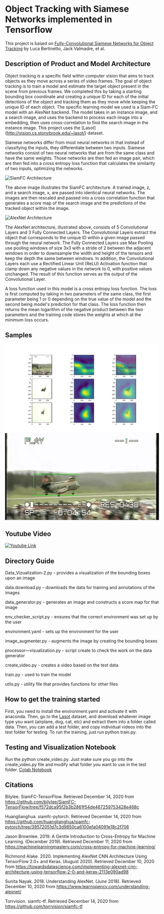 # Object Tracking with Siamese Networks implemented in Tensorflow
This project is based on [Fully-Convolutional Siamese Networks for Object Tracking](https://www.robots.ox.ac.uk/~luca/siamese-fc.html) by Luca Bertinetto, Jack Valmadre, et al.
## Description of Product and Model Architecture
Object tracking is a specific field within computer vision that aims to track objects as they move across a series of video frames. The goal of object tracking is to train a model and estimate the target object present in the scene from previous frames. We completed this by taking a starting bounding box coordinate and creating a unique ID for each of the initial detections of the object and tracking them as they move while keeping the unique ID of each object. The specific learning model we used is a Siam-FC model with an AlexNet backend. The model takes in an instance image, and a search image, and uses the backend to process each image into a embedding, then uses cross-correlation to find the search image in the instance image. This project uses the [Lasot]
(http://vision.cs.stonybrook.edu/~lasot/) dataset.

Siamese networks differ from most neural networks in that instead of classifying the inputs, they differentiate between two inputs. Siamese networks consist of two neural networks that are from the same class and have the same weights. Those networks are then fed an image pair, which are then fed into a cross entropy loss function that calculates the similarity of two inputs, optimizing the networks.

<img src="https://www.robots.ox.ac.uk/~luca/stuff/siamesefc_conv-explicit.jpg" alt = "SiamFC Architecture"/>

The above image illustrates the SiamFC architecture. A trained image, z, and a search image, x, are passed into identical neural networks. The images are then rescaled and passed into a cross correlation function that generates a score map of the search image and the predictions of the tracked object within the image.

<img src="https://miro.medium.com/max/1400/1*5bnqbGcBSLzaNMsz5dHkfg.png" alt = "AlexNet Architecture"/>

The AlexNet architecture, illustrated above, consists of 5 Convolutional Layers and 3 Fully Connected Layers. The Convolutional Layers extract the object that corresponds to the unique ID within a given image passed through the neural network. The Fully Connected Layers use Max Pooling use pooling windows of size 3x3 with a stride of 2 between the adjacent windows in order to downsample the width and height of the tensors and keep the depth the same between windows. In addition, the Convolutional Layers each use a Rectified Linear Unit (ReLU) Activation function that clamp down any negative values in the network to 0, with positive values unchanged. The result of this function serves as the output of the Convolutional Layer.

A loss function used in this model is a cross entropy loss function. The loss is first computed by taking in two parameters of the same class, the first parameter being 1 or 0 depending on the true value of the model and the second being model's prediction for that class. The loss function then returns the mean logarithm of the negative product between the two parameters and the training code stores the weights at which at the minimum loss occurs. 

## Samples
![Alt text](samples/1.png "Sample Image")
![Alt text](samples/video.gif "Sample Video")

## Youtube Video
[![Youtube Link](https://img.youtube.com/vi/-gUxGlvW7ks/0.jpg)](https://www.youtube.com/watch?v=-gUxGlvW7ks)

## Directory Guide
Data_Vizualization-2.py - provides a visualization of the bounding boxes upon an image

data.download.py - downloads the data for training and annotations of the images 

data_generator.py - generates an image and constructs a score map for that image

env_checker_script.py - ensures that the correct environment was set up by the user

environment.yaml - sets up the environment for the user

image_augmenter.py - augments the image by creating the bounding boxes 

processor—visualization.py - script create to check the work on the data generator 

create_video.py - creates a video based on the test data

train.py - used to train the model

utils.py - utility file that provides functions for other files

## How to get the training started
First, you need to install the environment.yaml and activate it with anaconda.
Then, go to the [Lasot](http://vision.cs.stonybrook.edu/~lasot/) dataset, and download whatever image type you want (airplane, dog, cat, etc) and extract them into a folder called data. Then, you can add a test folder, and copy individual videos into the test folder for testing. To run the training, just run python train.py.

## Testing and Visualization Notebook
Run the python create_video.py. Just make sure you go into the create_video.py file and modify what folder you want to use in the test folder.
[Colab Notebook](https://colab.research.google.com/drive/1N6iv5DFCrvkdAvlU3xLz87_mMWimnAUk?usp=sharing)

## Citations
Bilylee. SiamFC-TensorFlow. Retrieved December 14, 2020 from https://github.com/bilylee/SiamFC-TensorFlow/tree/f572dca95f2b3b2861f54de467259753428e468c 

Huanglianghua. siamfc-pytorch. Retrieved December 14, 2020 from https://github.com/huanglianghua/siamfc-pytorch/tree/39572051d7c3d9850ca6100efa04091e18c2f706 

Jason Brownlee. 2019. A Gentle Introduction to Cross-Entropy for Machine Learning. (December 2019). Retrieved December 11, 2020 from https://machinelearningmastery.com/cross-entropy-for-machine-learning/ 

Richmond Alake. 2020. Implementing AlexNet CNN Architecture Using TensorFlow 2.0+ and Keras. (August 2020). Retrieved December 10, 2020 from https://towardsdatascience.com/implementing-alexnet-cnn-architecture-using-tensorflow-2-0-and-keras-2113e090ad98 

Sunita Nayak. 2018. Understanding AlexNet. (June 2018). Retrieved December 10, 2020 from https://www.learnopencv.com/understanding-alexnet/ 

Torrvision. siamfc-tf. Retrieved December 14, 2020 from https://github.com/torrvision/siamfc-tf 
